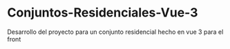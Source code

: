 # Conjuntos-Residenciales-Vue-3
Desarrollo del proyecto para un conjunto residencial hecho en vue 3 para el front
